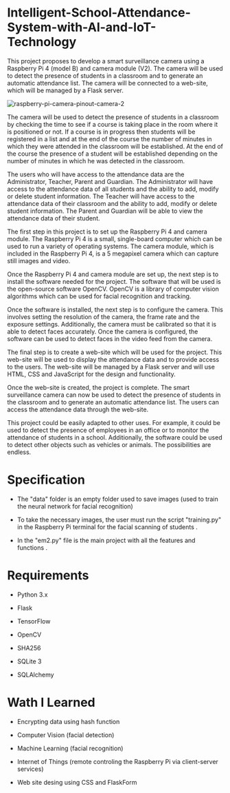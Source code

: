 # Intelligent-School-Attendance-System-with-AI-and-IoT-Technology

This project proposes to develop a smart surveillance camera using a Raspberry Pi 4 (model B) and camera module (V2). The camera will be used to detect the presence of students in a classroom and to generate an automatic attendance list. The camera will be connected to a web-site, which will be managed by a Flask server. 

![raspberry-pi-camera-pinout-camera-2](https://user-images.githubusercontent.com/56380723/208130340-a3b88771-53ab-4dd4-9fea-653f476a7d5d.png)

The camera will be used to detect the presence of students in a classroom by checking the time to see if a course is taking place in the room where it is positioned or not. If a course is in progress then students will be registered in a list and at the end of the course the number of minutes in which they were attended in the classroom will be established. At the end of the course the presence of a student will be established depending on the number of minutes in which he was detected in the classroom.

The users who will have access to the attendance data are the Administrator, Teacher, Parent and Guardian. The Administrator will have access to the attendance data of all students and the ability to add, modify or delete student information. The Teacher will have access to the attendance data of their classroom and the ability to add, modify or delete student information. The Parent and Guardian will be able to view the attendance data of their student.

The first step in this project is to set up the Raspberry Pi 4 and camera module. The Raspberry Pi 4 is a small, single-board computer which can be used to run a variety of operating systems. The camera module, which is included in the Raspberry Pi 4, is a 5 megapixel camera which can capture still images and video. 

Once the Raspberry Pi 4 and camera module are set up, the next step is to install the software needed for the project. The software that will be used is the open-source software OpenCV. OpenCV is a library of computer vision algorithms which can be used for facial recognition and tracking. 

Once the software is installed, the next step is to configure the camera. This involves setting the resolution of the camera, the frame rate and the exposure settings. Additionally, the camera must be calibrated so that it is able to detect faces accurately. Once the camera is configured, the software can be used to detect faces in the video feed from the camera. 

The final step is to create a web-site which will be used for the project. This web-site will be used to display the attendance data and to provide access to the users. The web-site will be managed by a Flask server and will use HTML, CSS and JavaScript for the design and functionality. 

Once the web-site is created, the project is complete. The smart surveillance camera can now be used to detect the presence of students in the classroom and to generate an automatic attendance list. The users can access the attendance data through the web-site. 

This project could be easily adapted to other uses. For example, it could be used to detect the presence of employees in an office or to monitor the attendance of students in a school. Additionally, the software could be used to detect other objects such as vehicles or animals. The possibilities are endless.

# Specification

- The "data" folder is an empty folder used to save images (used to train the neural network for facial recognition)

- To take the necessary images, the user must run the script "training.py" in the Raspberry Pi terminal for the facial scanning of students .

- In the "em2.py" file is the main project with all the features and functions .

# Requirements

- Python 3.x

- Flask

- TensorFlow

- OpenCV

- SHA256

- SQLite 3

- SQLAlchemy

# Wath I Learned

- Encrypting data using hash function

- Computer Vision (facial detection)

- Machine Learning (facial recognition)

- Internet of Things (remote controling the Raspberry Pi via client-server services)

- Web site desing using CSS and FlaskForm
